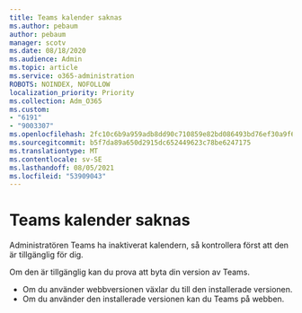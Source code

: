 ```yaml
---
title: Teams kalender saknas
ms.author: pebaum
author: pebaum
manager: scotv
ms.date: 08/18/2020
ms.audience: Admin
ms.topic: article
ms.service: o365-administration
ROBOTS: NOINDEX, NOFOLLOW
localization_priority: Priority
ms.collection: Adm_O365
ms.custom:
- "6191"
- "9003307"
ms.openlocfilehash: 2fc10c6b9a959adb8dd90c710859e82bd086493bd76ef30a9f6239713ec32109
ms.sourcegitcommit: b5f7da89a650d2915dc652449623c78be6247175
ms.translationtype: MT
ms.contentlocale: sv-SE
ms.lasthandoff: 08/05/2021
ms.locfileid: "53909043"
---
```

# <a name="teams-calendar-is-missing"></a>Teams kalender saknas

Administratören Teams ha inaktiverat kalendern, så kontrollera först att den är tillgänglig för dig.

Om den är tillgänglig kan du prova att byta din version av Teams.

- Om du använder webbversionen växlar du till den installerade versionen.
- Om du använder den installerade versionen kan du Teams på webben.